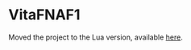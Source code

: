 # VitaFNAF1
Moved the project to the Lua version, available [here](https://github.com/ghostnear/VitaFNAF1-Lua).